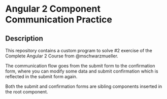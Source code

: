 # Angular 2 Component Communication Practice

## Description
This repository contains a custom program to solve #2 exercise of the Complete Angular 2 Course from @mschwarzmueller.

The communication flow goes from the submit form to the confirmation form, where you can modify some data and submit confirmation which is reflected in the submit form again.

Both the submit and confirmation forms are sibling components inserted in the root component.
